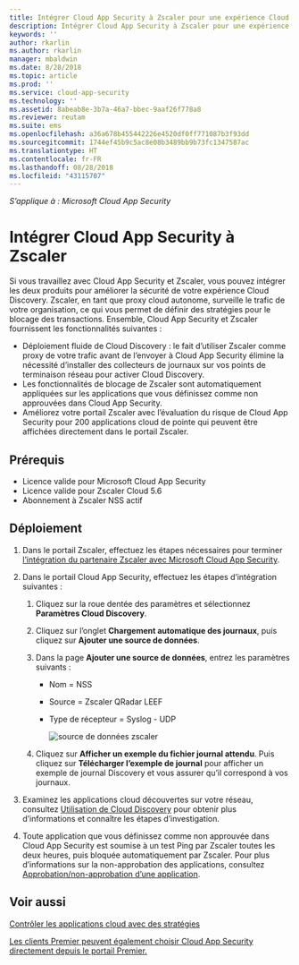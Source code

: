 ```yaml
---
title: Intégrer Cloud App Security à Zscaler pour une expérience Cloud Discovery fluide et un bloc automatisé d’applications approuvées | Microsoft Docs
description: Intégrer Cloud App Security à Zscaler pour une expérience Cloud Discovery fluide et un bloc automatisé d’applications approuvées.
keywords: ''
author: rkarlin
ms.author: rkarlin
manager: mbaldwin
ms.date: 8/28/2018
ms.topic: article
ms.prod: ''
ms.service: cloud-app-security
ms.technology: ''
ms.assetid: 8abeab8e-3b7a-46a7-bbec-9aaf26f778a8
ms.reviewer: reutam
ms.suite: ems
ms.openlocfilehash: a36a678b455442226e4520df0ff771087b3f93dd
ms.sourcegitcommit: 1744ef45b9c5ac8e08b3489bb9b73fc1347587ac
ms.translationtype: HT
ms.contentlocale: fr-FR
ms.lasthandoff: 08/28/2018
ms.locfileid: "43115707"
---
```

*S’applique à : Microsoft Cloud App Security*

# <a name="integrate-cloud-app-security-with-zscaler"></a>Intégrer Cloud App Security à Zscaler

Si vous travaillez avec Cloud App Security et Zscaler, vous pouvez intégrer les deux produits pour améliorer la sécurité de votre expérience Cloud Discovery. Zscaler, en tant que proxy cloud autonome, surveille le trafic de votre organisation, ce qui vous permet de définir des stratégies pour le blocage des transactions. Ensemble, Cloud App Security et Zscaler fournissent les fonctionnalités suivantes :

- Déploiement fluide de Cloud Discovery : le fait d’utiliser Zscaler comme proxy de votre trafic avant de l’envoyer à Cloud App Security élimine la nécessité d’installer des collecteurs de journaux sur vos points de terminaison réseau pour activer Cloud Discovery.
- Les fonctionnalités de blocage de Zscaler sont automatiquement appliquées sur les applications que vous définissez comme non approuvées dans Cloud App Security.
- Améliorez votre portail Zscaler avec l’évaluation du risque de Cloud App Security pour 200 applications cloud de pointe qui peuvent être affichées directement dans le portail Zscaler.
    

## <a name="prerequisites"></a>Prérequis

- Licence valide pour Microsoft Cloud App Security
- Licence valide pour Zscaler Cloud 5.6
- Abonnement à Zscaler NSS actif 

## <a name="deployment"></a>Déploiement

1. Dans le portail Zscaler, effectuez les étapes nécessaires pour terminer [l’intégration du partenaire Zscaler avec Microsoft Cloud App Security](https://help.zscaler.com/zia/configuring-mcas-integration).
2. Dans le portail Cloud App Security, effectuez les étapes d’intégration suivantes :
    1. Cliquez sur la roue dentée des paramètres et sélectionnez **Paramètres Cloud Discovery**. 
    2. Cliquez sur l’onglet **Chargement automatique des journaux**, puis cliquez sur **Ajouter une source de données**.
    3. Dans la page **Ajouter une source de données**, entrez les paramètres suivants :
        - Nom = NSS
        - Source = Zscaler QRadar LEEF
        - Type de récepteur = Syslog - UDP

          ![source de données zscaler](./media/data-source-zscaler.png)

    4. Cliquez sur **Afficher un exemple du fichier journal attendu**. Puis cliquez sur **Télécharger l’exemple de journal** pour afficher un exemple de journal Discovery et vous assurer qu’il correspond à vos journaux.<br>
    
3. Examinez les applications cloud découvertes sur votre réseau, consultez [Utilisation de Cloud Discovery](working-with-cloud-discovery-data.md) pour obtenir plus d’informations et connaître les étapes d’investigation.
 
4. Toute application que vous définissez comme non approuvée dans Cloud App Security est soumise à un test Ping par Zscaler toutes les deux heures, puis bloquée automatiquement par Zscaler. Pour plus d’informations sur la non-approbation des applications, consultez [Approbation/non-approbation d’une application](governance-discovery.md#govern-discovered-apps).
    
    
    
    
    

 
## <a name="see-also"></a>Voir aussi  
[Contrôler les applications cloud avec des stratégies](control-cloud-apps-with-policies.md)   

[Les clients Premier peuvent également choisir Cloud App Security directement depuis le portail Premier.](https://premier.microsoft.com/)  
  
  